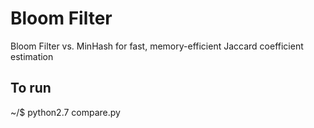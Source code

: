 # Bloom Filter
Bloom Filter vs. MinHash for fast, memory-efficient Jaccard coefficient estimation

## To run
~/$ python2.7 compare.py
